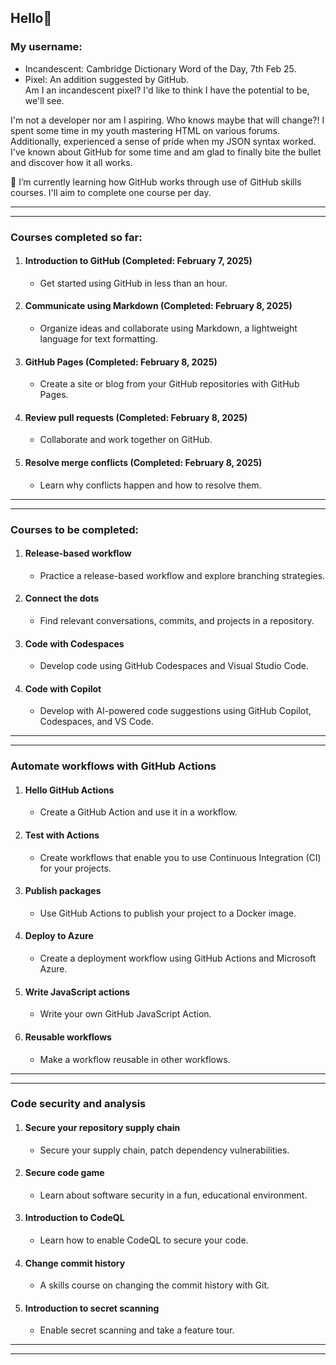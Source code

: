 ## Hello👋



### My username:
- Incandescent: Cambridge Dictionary Word of the Day, 7th Feb 25.
- Pixel: An addition suggested by GitHub.  
Am I an incandescent pixel? I'd like to think I have the potential to be, we'll see.



I'm not a developer nor am I aspiring. Who knows maybe that will change?!
I spent some time in my youth mastering HTML on various forums. Additionally, experienced a sense of pride when my JSON syntax worked.
I've known about GitHub for some time and am glad to finally bite the bullet and discover how it all works.



🌱 I’m currently learning how GitHub works through use of GitHub skills courses. I'll aim to complete one course per day.

---
---

### **Courses completed so far:**

1. #### **Introduction to GitHub** (Completed: February 7, 2025)
   - Get started using GitHub in less than an hour.

2. #### **Communicate using Markdown** (Completed: February 8, 2025)
   - Organize ideas and collaborate using Markdown, a lightweight language for text formatting.

3. #### **GitHub Pages** (Completed: February 8, 2025)
   - Create a site or blog from your GitHub repositories with GitHub Pages.

4. #### **Review pull requests** (Completed: February 8, 2025)
   - Collaborate and work together on GitHub.

5. #### **Resolve merge conflicts** (Completed: February 8, 2025)
   - Learn why conflicts happen and how to resolve them.
     
---
---

### Courses to be completed:

1. #### **Release-based workflow**
   - Practice a release-based workflow and explore branching strategies.

2. #### **Connect the dots**
   - Find relevant conversations, commits, and projects in a repository.

3. #### **Code with Codespaces**
   - Develop code using GitHub Codespaces and Visual Studio Code.

4. #### **Code with Copilot**
   - Develop with AI-powered code suggestions using GitHub Copilot, Codespaces, and VS Code.

---
---

### Automate workflows with GitHub Actions

1. #### **Hello GitHub Actions**
   - Create a GitHub Action and use it in a workflow.

2. #### **Test with Actions**
   - Create workflows that enable you to use Continuous Integration (CI) for your projects.

3. #### **Publish packages**
   - Use GitHub Actions to publish your project to a Docker image.

4. #### **Deploy to Azure**
   - Create a deployment workflow using GitHub Actions and Microsoft Azure.

5. #### **Write JavaScript actions**
   - Write your own GitHub JavaScript Action.

6. #### **Reusable workflows**
   - Make a workflow reusable in other workflows.

---
---

### Code security and analysis

1. #### **Secure your repository supply chain**
   - Secure your supply chain, patch dependency vulnerabilities.

2. #### **Secure code game**
   - Learn about software security in a fun, educational environment.

3. #### **Introduction to CodeQL**
   - Learn how to enable CodeQL to secure your code.

4. #### **Change commit history**
   - A skills course on changing the commit history with Git.

5. #### **Introduction to secret scanning**
   - Enable secret scanning and take a feature tour.

---
---

